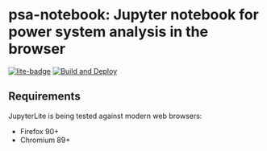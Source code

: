 # psa-notebook: Jupyter notebook for power system analysis in the browser

[![lite-badge](https://jupyterlite.rtfd.io/en/latest/_static/badge.svg)](https://edxu96.github.io/psa-notebook) [![Build and Deploy](https://github.com/edxu96/psa-notebook/actions/workflows/deploy.yml/badge.svg)](https://github.com/edxu96/psa-notebook/actions/workflows/deploy.yml)

## Requirements

JupyterLite is being tested against modern web browsers:

- Firefox 90+
- Chromium 89+
